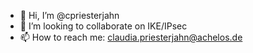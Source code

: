 - 👋 Hi, I’m @cpriesterjahn
- 💞️ I’m looking to collaborate on IKE/IPsec
- 📫 How to reach me: claudia.priesterjahn@achelos.de

<!---
cpriesterjahn/cpriesterjahn is a ✨ special ✨ repository because its `README.md` (this file) appears on your GitHub profile.
You can click the Preview link to take a look at your changes.
--->
